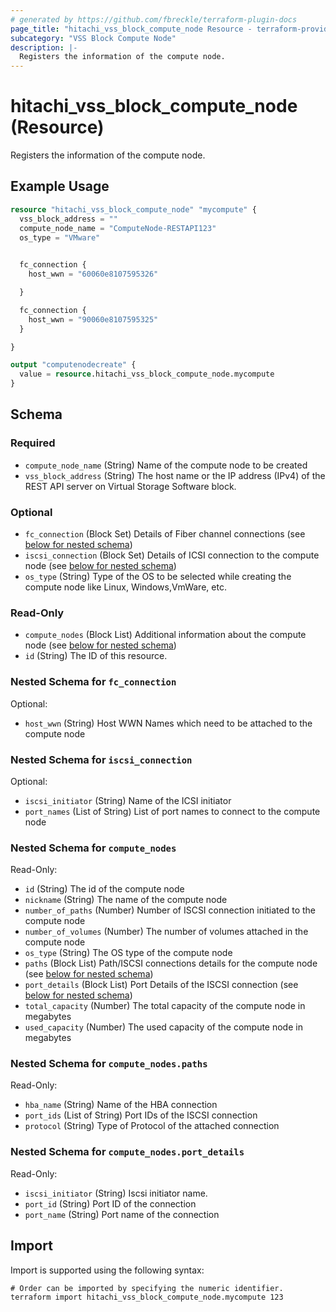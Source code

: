 ```yaml
---
# generated by https://github.com/fbreckle/terraform-plugin-docs
page_title: "hitachi_vss_block_compute_node Resource - terraform-provider-hitachi"
subcategory: "VSS Block Compute Node"
description: |-
  Registers the information of the compute node.
---
```


# hitachi_vss_block_compute_node (Resource)

Registers the information of the compute node.

## Example Usage

```terraform
resource "hitachi_vss_block_compute_node" "mycompute" {
  vss_block_address = ""
  compute_node_name = "ComputeNode-RESTAPI123"
  os_type = "VMware"
  

  fc_connection {
    host_wwn = "60060e8107595326"

  }

  fc_connection {
    host_wwn = "90060e8107595325"
  }

}

output "computenodecreate" {
  value = resource.hitachi_vss_block_compute_node.mycompute
}
```

<!-- schema generated by tfplugindocs -->
## Schema

### Required

- `compute_node_name` (String) Name of the compute node to be created
- `vss_block_address` (String) The host name or the IP address (IPv4) of the REST API server on Virtual Storage Software block.

### Optional

- `fc_connection` (Block Set) Details of Fiber channel connections (see [below for nested schema](#nestedblock--fc_connection))
- `iscsi_connection` (Block Set) Details of ICSI connection to the compute node (see [below for nested schema](#nestedblock--iscsi_connection))
- `os_type` (String) Type of the OS to be selected while creating the compute node like Linux, Windows,VmWare, etc.

### Read-Only

- `compute_nodes` (Block List) Additional information about the compute node (see [below for nested schema](#nestedblock--compute_nodes))
- `id` (String) The ID of this resource.

<a id="nestedblock--fc_connection"></a>
### Nested Schema for `fc_connection`

Optional:

- `host_wwn` (String) Host WWN Names which need to be attached to the compute node


<a id="nestedblock--iscsi_connection"></a>
### Nested Schema for `iscsi_connection`

Optional:

- `iscsi_initiator` (String) Name of the ICSI initiator
- `port_names` (List of String) List of port names to connect to the compute node


<a id="nestedblock--compute_nodes"></a>
### Nested Schema for `compute_nodes`

Read-Only:

- `id` (String) The id of the compute node
- `nickname` (String) The name of the compute node
- `number_of_paths` (Number) Number of ISCSI connection initiated to the compute node
- `number_of_volumes` (Number) The number of volumes attached in the compute node
- `os_type` (String) The OS type of the compute node
- `paths` (Block List) Path/ISCSI connections details for the compute node (see [below for nested schema](#nestedblock--compute_nodes--paths))
- `port_details` (Block List) Port Details of the ISCSI connection (see [below for nested schema](#nestedblock--compute_nodes--port_details))
- `total_capacity` (Number) The total capacity of the compute node in megabytes
- `used_capacity` (Number) The used capacity of the compute node in megabytes

<a id="nestedblock--compute_nodes--paths"></a>
### Nested Schema for `compute_nodes.paths`

Read-Only:

- `hba_name` (String) Name of the HBA connection
- `port_ids` (List of String) Port IDs of the ISCSI connection
- `protocol` (String) Type of Protocol of the attached connection


<a id="nestedblock--compute_nodes--port_details"></a>
### Nested Schema for `compute_nodes.port_details`

Read-Only:

- `iscsi_initiator` (String) Iscsi initiator name.
- `port_id` (String) Port ID of the connection
- `port_name` (String) Port name of the connection

## Import

Import is supported using the following syntax:

```shell
# Order can be imported by specifying the numeric identifier.
terraform import hitachi_vss_block_compute_node.mycompute 123
```
